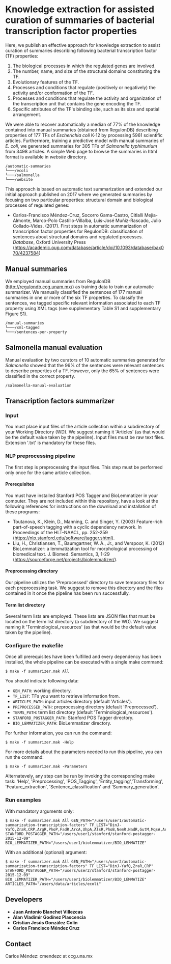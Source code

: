 # Knowledge extraction for assisted curation of summaries of bacterial transcription factor properties

Here, we publish an effective approach for knowledge extraction to assist curation 
of summaries describing following bacterial transcription factor (TF) properties:
1.	The biological processes in which the regulated genes are involved.
2.	The number, name, and size of the structural domains constituting the TF.
3.	Evolutionary features of the TF.
4.	Processes and conditions that regulate (positively or negatively) the activity and/or conformation of the TF.
5.	Processes and conditions that regulate the activity and organization of the transcription unit that contains the gene encoding the TF.
6.	Specific attributes of the TF's binding site, such as its size and spatial arrangement.

We were able to recover automatically a median of 77% of the knowledge 
contained into manual summaries (obtained from RegulonDB) 
describing properties of 177 TFs of 
*Escherichia coli* K-12 by processing 5961 scientific articles. 
Furthermore, training a predictive model with manual summaries of *E. coli*, 
we generated summaries for 305 TFs of *Salmonella typhimurium* from 3498 articles.
A simple Web page to browse the summaries in html format 
is available in *website* directory. 

```
/automatic-summaries
└───/ecoli
└───/salmonella
└───/website
```

This approach is based on automatic text summarization and extended 
our initial approach published on 2017 
where we generated summaries by focusing on two particular properties: 
structural domain and 
biological processes of regulated genes:
- Carlos-Francisco Méndez-Cruz, Socorro Gama-Castro, Citlalli Mejía-Almonte, 
Marco-Polo Castillo-Villalba, Luis-José Muñiz-Rascado, Julio Collado-Vides. 
(2017). First steps in automatic summarization of transcription factor properties 
for RegulonDB: classification of sentences about structural domains and regulated 
processes. *Database*, Oxford University Press (https://academic.oup.com/database/article/doi/10.1093/database/bax070/4237584)

## Manual summaries

We employed manual summaries from RegulonDB (http://regulondb.ccg.unam.mx/) 
as training data to train our automatic summarizer. 
We manually classified the sentences of 177 manual summaries 
in one or more of the six TF properties. 
To classify the sentences, we tagged specific relevant information associated 
to each TF property using XML tags (see supplementary Table S1 and 
supplementary Figure S1).

```
/manual-summaries
└───/xml-tagged
└───/sentences-per-property
```

## Salmonella manual evaluation
Manual evaluation by two curators of 10 automatic summaries 
generated for *Salmonella* showed that the 96% of the sentences 
were relevant sentences to describe properties of a TF. 
However, only the 65% of sentences were classified in the correct property.
```
/salmonella-manual-evaluation
```
 
## Transcription factors summarizer

### Input
You must place input files of the article collection within a subdirectory 
of your Working Directory (WD). 
We suggest naming it 'Articles' (as that would be the default value taken by 
the pipeline). Input files must be raw text files. 
Extension '.txt' is mandatory for these files.

### NLP preprocessing pipeline
The first step is preprocessing the input files. This step must be performed 
only once for the same article collection.

#### Prerequisites
You must have installed Stanford POS Tagger and BioLemmatizer in your computer. 
They are not included within this repository, have a look at the following 
references for instructions on the download and installation of these programs:
- Toutanova, K., Klein, D., Manning, C. and Singer, Y. (2003) 
Feature-rich part-of-speech tagging with a cyclic dependency network. 
In Proceedings of the HLT-NAACL, pp. 252-259 
(https://nlp.stanford.edu/software/tagger.shtml).
- Liu, H., Christiansen, T., Baumgartner, W. A., Jr., and Verspoor, K. (2012) 
BioLemmatizer: a lemmatization tool for morphological processing of 
biomedical text. J. Biomed. Semantics, 3, 1-29 
(https://sourceforge.net/projects/biolemmatizer/).

#### Preprocessing directory
Our pipeline utilizes the 'Preprocessed' directory to save temporary files 
for each preprocessing task. We suggest to remove this directory and 
the files contained in it once the pipeline has been run successfully.

#### Term list directory
Several term lists are employed. These lists are JSON files that must be located 
on the term list directory (a subdirectory of the WD). 
We suggest naming it 'Terminological_resources' (as that would be the default 
value taken by the pipeline).

### Configure the makefile
Once all prerequisites have been fulfilled and 
every dependency has been installed, 
the whole pipeline can be executed with a single make command:
```
$ make -f summarizer.mak All
```

You should indicate following data:
- `GEN_PATH`: working directory. 
- `TF_LIST`: TFs you want to retrieve information from. 
- `ARTICLES_PATH`: input articles directory (default 'Articles').
- `PREPROCESSED_PATH`: preprocessing directory (default 'Preprocessed'). 
- `TERMS_PATH`: term list directory  (default 'Terminological_resources'). 
- `STANFORD_POSTAGGER_PATH`: Stanford POS Tagger directory. 
- `BIO_LEMMATIZER_PATH`: BioLemmatizer directory. 

For further information, you can run the command: 
```
$ make -f summarizer.mak -Help
```
	
For more details about the parameters needed to run this pipeline, 
you can run the command:
```
$ make -f summarizer.mak -Parameters
```

Alternatevely, any step can be run by invoking the corresponding make task: 
'Help', 'Preprocessing', 'POS_Tagging', 'Entity_tagging','Transforming',
'Feature_extraction', 'Sentence_classification' and 'Summary_generation'.


### Run examples
With mandatory arguments only:
```
$ make -f summarizer.mak All GEN_PATH="/users/user1/automatic-summarization-transcription-factors" TF_LIST="DinJ-YafQ,ZraR,CRP,ArgR,PhoP,FadR,ArcA,UhpA,AlsR,PhoB,NemR,NadR,GutM,MqsA,ArsR,FhlA" STANFORD_POSTAGGER_PATH="/users/user1/stanford/stanford-postagger-2015-12-09" BIO_LEMMATIZER_PATH="/users/user1/biolemmatizer/BIO_LEMMATIZE"
```
	
With an additional (optional) argument:
```
$ make -f summarizer.mak All GEN_PATH="/users/user2/automatic-summarization-transcription-factors" TF_LIST="DinJ-YafQ,ZraR,CRP" STANFORD_POSTAGGER_PATH="/users/user2/stanford/stanford-postagger-2015-12-09" BIO_LEMMATIZER_PATH="/users/user1/biolemmatizer/BIO_LEMMATIZE" ARTICLES_PATH="/users/data/articles/ecoli"
```	

## Developers

* **Juan Antonio Blanchet Villezcas**
* **Alan Vladimir Godínez Plascencia**
* **Cristian Jesús González Colín**
* **Carlos Francisco Méndez Cruz**

## Contact 
Carlos Méndez: cmendezc at ccg.una.mx
